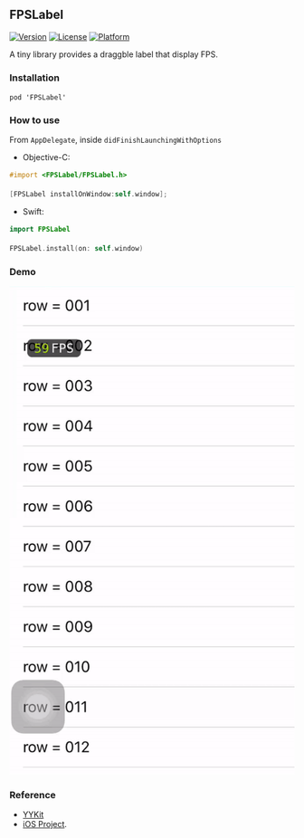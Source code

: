 ## FPSLabel

[![Version](https://img.shields.io/cocoapods/v/FPSLabel.svg?style=flat)](http://cocoapods.org/pods/FPSLabel)
[![License](https://img.shields.io/cocoapods/l/FPSLabel.svg?style=flat)](http://cocoapods.org/pods/FPSLabel)
[![Platform](https://img.shields.io/cocoapods/p/FPSLabel.svg?style=flat)](http://cocoapods.org/pods/FPSLabel)

A tiny library provides a draggble label that display FPS.

### Installation
```pod
pod 'FPSLabel'
```

### How to use
From `AppDelegate`, inside `didFinishLaunchingWithOptions`
* Objective-C: 
```objective-c 
#import <FPSLabel/FPSLabel.h>

[FPSLabel installOnWindow:self.window]; 
```
* Swift: 
```swift 
import FPSLabel

FPSLabel.install(on: self.window) 
```

### Demo
![Image](https://github.com/qkzhu/FPSLabel/blob/master/FPSLabelDemo/Images/demo.gif)


### Reference
* [YYKit](https://github.com/ibireme/YYKit) 
* [iOS Project](https://github.com/NJHu/iOSProject.git).
